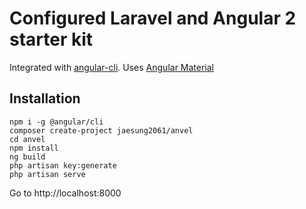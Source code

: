 # Configured Laravel and Angular 2 starter kit

Integrated with [angular-cli](https://github.com/angular/angular-cli). Uses [Angular Material](https://github.com/angular/material2)

## Installation

```$xslt
npm i -g @angular/cli
composer create-project jaesung2061/anvel
cd anvel
npm install
ng build
php artisan key:generate
php artisan serve
```

Go to http://localhost:8000
